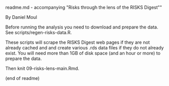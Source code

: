 readme.md - accompanying "Risks through the lens of the RISKS Digest""

By Daniel Moul

Before running the analysis you need to download and prepare the data. See scripts/regen-risks-data.R.

These scripts will scrape the RISKS Digest web pages if they are not already cached and and create various .rds data files if they do not already exist. You will need more than 1GB of disk space (and an hour or more) to prepare the data. 

Then knit 09-risks-lens-main.Rmd.

(end of readme)